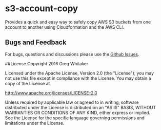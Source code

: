 s3-account-copy
===

Provides a quick and easy way to safely copy AWS S3 buckets from one account to another using Cloudformation and the AWS CLI.

## Bugs and Feedback

For bugs, questions and discussions please use the [Github Issues](https://github.com/gregwhitaker/s3-account-copy/issues).

##License
Copyright 2016 Greg Whitaker

Licensed under the Apache License, Version 2.0 (the "License"); you may not use this file except in compliance with the License. You may obtain a copy of the License at

http://www.apache.org/licenses/LICENSE-2.0

Unless required by applicable law or agreed to in writing, software distributed under the License is distributed on an "AS IS" BASIS, WITHOUT WARRANTIES OR CONDITIONS OF ANY KIND, either express or implied. See the License for the specific language governing permissions and limitations under the License.

